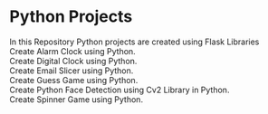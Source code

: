 <h1>Python Projects</h1>

<p>
  In this Repository Python projects are created using Flask Libraries<br>
  Create Alarm Clock using Python.<br>
  Create Digital Clock using Python.<br>
  Create Email Slicer using Python.<br>
  Create Guess Game using Python.<br>
  Create Python Face Detection using Cv2 Library in Python.<br>
  Create Spinner Game using Python.<br>
</p>


